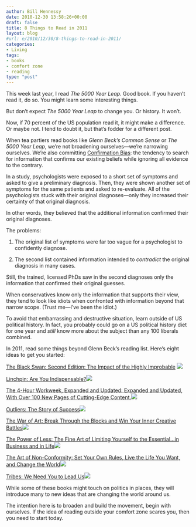 ```yaml
---
author: Bill Hennessy
date: 2010-12-30 13:58:26+00:00
draft: false
title: 8 Things to Read in 2011
layout: blog
#url: e/2010/12/30/8-things-to-read-in-2011/
categories:
- Living
tags:
- books
- comfort zone
- reading
type: "post"
---
```


This week last year, I read _The 5000 Year Leap_. Good book. If you haven’t read it, do so. You might learn some interesting things.

 

But don’t expect _The 5000 Year Leap_ to change you. Or history. It won’t.

 

Now, if 70 percent of the US population read it, it might make a difference. Or maybe not. I tend to doubt it, but that’s fodder for a different post.

 

When tea partiers read books like _Glenn Beck’s Common Sense_ or _The 5000 Year Leap_, we’re not broadening ourselves—we’re narrowing ourselves. We’re also committing [Confirmation Bias](https://www.skepdic.com/confirmbias.html): the tendency to search for information that confirms our existing beliefs while ignoring all evidence to the contrary. 

 

In a study, psychologists were exposed to a short set of symptoms and asked to give a preliminary diagnosis. Then, they were shown another set of symptoms for the same patients and asked to re-evaluate. All of the psychologists stuck with their original diagnoses—only they increased their certainty of that original diagnosis.

 

In other words, they believed that the additional information confirmed their original diagnoses.

 

The problems:

 

1. The original list of symptoms were far too vague for a psychologist to confidently diagnose.

 

2. The second list contained information intended to _contradict_ the original diagnosis in many cases.

 

Still, the trained, licensed PhDs saw in the second diagnoses only the information that confirmed their original guesses.

 

When conservatives know only the information that supports their view, they tend to look like idiots when confronted with information beyond that narrow scope. (Trust me—I’ve been the idiot.) 

 

To avoid that embarrassing and destructive situation, learn outside of US political history. In fact, you probably could go on a US political history diet for one year and _still_ know more about the subject than any 100 liberals combined.

 

In 2011, read some things beyond Glenn Beck’s reading list. Here’s eight ideas to get you started:

 

[The Black Swan: Second Edition: The Impact of the Highly Improbable](https://www.amazon.com/gp/product/081297381X?ie=UTF8&tag=hennesssview-20&linkCode=as2&camp=1789&creative=390957&creativeASIN=081297381X) ![](https://www.assoc-amazon.com/e/ir?t=hennesssview-20&l=as2&o=1&a=081297381X)


 

[Linchpin: Are You Indispensable?](https://www.amazon.com/gp/product/1591843162?ie=UTF8&tag=hennesssview-20&linkCode=as2&camp=1789&creative=390957&creativeASIN=1591843162)![](https://www.assoc-amazon.com/e/ir?t=hennesssview-20&l=as2&o=1&a=1591843162)


 

[The 4-Hour Workweek, Expanded and Updated: Expanded and Updated, With Over 100 New Pages of Cutting-Edge Content.](https://www.amazon.com/gp/product/0307465357?ie=UTF8&tag=hennesssview-20&linkCode=as2&camp=1789&creative=390957&creativeASIN=0307465357)![](https://www.assoc-amazon.com/e/ir?t=hennesssview-20&l=as2&o=1&a=0307465357)


 

[Outliers: The Story of Success](https://www.amazon.com/gp/product/0316017922?ie=UTF8&tag=hennesssview-20&linkCode=as2&camp=1789&creative=390957&creativeASIN=0316017922)![](https://www.assoc-amazon.com/e/ir?t=hennesssview-20&l=as2&o=1&a=0316017922)


 

[The War of Art: Break Through the Blocks and Win Your Inner Creative Battles](https://www.amazon.com/gp/product/0446691437?ie=UTF8&tag=hennesssview-20&linkCode=as2&camp=1789&creative=390957&creativeASIN=0446691437)![](https://www.assoc-amazon.com/e/ir?t=hennesssview-20&l=as2&o=1&a=0446691437)


 

[The Power of Less: The Fine Art of Limiting Yourself to the Essential...in Business and in Life](https://www.amazon.com/gp/product/1401309704?ie=UTF8&tag=hennesssview-20&linkCode=as2&camp=1789&creative=390957&creativeASIN=1401309704)![](https://www.assoc-amazon.com/e/ir?t=hennesssview-20&l=as2&o=1&a=1401309704)


 

[The Art of Non-Conformity: Set Your Own Rules, Live the Life You Want, and Change the World](https://www.amazon.com/gp/product/0399536108?ie=UTF8&tag=hennesssview-20&linkCode=as2&camp=1789&creative=390957&creativeASIN=0399536108)![](https://www.assoc-amazon.com/e/ir?t=hennesssview-20&l=as2&o=1&a=0399536108)


 

[Tribes: We Need You to Lead Us](https://www.amazon.com/gp/product/1591842336?ie=UTF8&tag=hennesssview-20&linkCode=as2&camp=1789&creative=390957&creativeASIN=1591842336)![](https://www.assoc-amazon.com/e/ir?t=hennesssview-20&l=as2&o=1&a=1591842336)


 

While some of these books might touch on politics in places, they will introduce many to new ideas that are changing the world around us.

 

The intention here is to broaden and build the movement, begin with ourselves. If the idea of reading outside your comfort zone scares you, then you need to start today.
